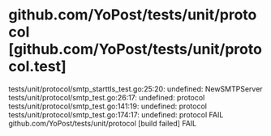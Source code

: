 # github.com/YoPost/tests/unit/protocol [github.com/YoPost/tests/unit/protocol.test]
tests/unit/protocol/smtp_starttls_test.go:25:20: undefined: NewSMTPServer
tests/unit/protocol/smtp_test.go:26:17: undefined: protocol
tests/unit/protocol/smtp_test.go:141:19: undefined: protocol
tests/unit/protocol/smtp_test.go:174:17: undefined: protocol
FAIL    github.com/YoPost/tests/unit/protocol [build failed]
FAIL